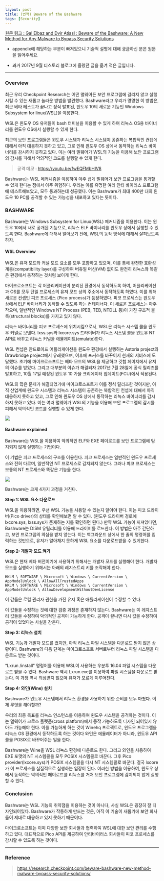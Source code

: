 ```yaml
---
layout: post
title: (번역) Beware of the Bashware
tags: [Security]
---
```


[원문 링크 : Gal Elbaz and Dvir Atiasl : Beware of the Bashware: A New Method for Any Malware to Bypass Security Solutions](https://research.checkpoint.com/beware-bashware-new-method-malware-bypass-security-solutions/)

- appendix에 해당하는 부분이 빠져있으니 기술적 설명에 대해 궁금하신 분은 원문을 읽어주세요.

- 과거 2017년 9월 티스토리 블로그에 올렸던 글을 옮겨 적은 글입니다.

---


### Overview

최근 우리 Checkpoint Research는 어떤 멀웨어든 보안 프로그램에 걸리지 않고 실행시킬 수 있는 새롭고 놀라운 방법을 발견했다. Bashware라고 우리가 명명한 이 방법은, 최근 베타 테스트가 끝나고 정식 발표된, 윈도우 10의 새로운 기능인 Windows Subsystem for linux(WSL)을 이용한다.


WSL은 윈도우 OS 유저들이 bash 터미널을 이용할 수 있게 하여 리눅스 OS용 바이너리를 윈도우 OS에서 실행할 수 있게 한다.


최근의 보안 프로그램들은 윈도우 시스템과 리눅스 시스템이 공존하는 복합적인 컨셉에 대해서 아직 대응하지 못하고 있고, 그로 인해 윈도우 OS 상에서 동작하는 리눅스 바이너리를 감시하지 못하고 있다. 이는 여러 멀웨어가 WSL의 기능을 이용해 보안 프로그램의 감시를 피해서 악의적인 코드를 실행할 수 있게 한다.

> 공격 데모 : https://youtu.be/fwEQFMbHIV8

Bashware는 WSL 메커니즘을 이용하여 아주 쉽게 멀웨어가 보안 프로그램을 통과할 수 있게 한다는 점에서 아주 위험하다. 우리는 이를 유명한 여러 안티 바이러스 프로그램에 테스트해보았고, 모두 통과하는데 성공했다. 이는 Bashware가 최대 400만 대의 윈도우 10 PC를 공격할 수 있는 가능성을 내포하고 있다는 뜻이다.


### BASHWARE

Bashware는 Windows Subsystem for Linux(WSL) 메커니즘을 이용한다. 이는 윈도우 10에서 새로 공개된 기능으로, 리눅스 ELF 바이너리를 윈도우 상에서 실행할 수 있도록 한다. Bashware에 대해서 알아보기 전에, WSL의 동작 방식에 대해서 살펴보도록 하자.

#### WSL Overview

WSL은 유저 모드와 커널 모드 요소를 모두 포함하고 있으며, 이를 통해 완전한 호환성 계층(compatibility layer)를 구성하여 버츄얼 머신(VM) 없이도 완전히 리눅스와 똑같은 환경에서 동작하는 것처럼 보이게 한다.

마이크로소프트는 각 어플리케이션이 분리된 환경에서 동작하도록 하여, 어플리케이션과 OS를 모두 단일 프로세스의 유저 모드 상의 주소에서 동작하도록 하였다. 이를 위해 새로운 컨셉인 피코 프로세스 (Pico process)가 등장하였다. 피코 프로세스는 윈도우 상에서 ELF 바이너리가 동작할 수 있도록 하는 컨테이너다. 이 새로운 프로세스는 아주 작으며, 일반적인 Windows NT Process (PEB, TEB, NTDLL 등)이 가진 구조적 블록(structural blocks)를 가지고 있지 않다.

리눅스 바이너리를 피코 프로세스에 위치시킴으로서, WSL은 리눅스 시스템 콜을 윈도우 커널로 보낸다. lxss.sys와 lxcore.sys 드라이버가 리눅스 시스템 콜을 윈도우 NT API로 바꾸고 리눅스 커널을 에뮬레이트(emulate)한다.

WSL 컨셉은 안드로이드 어플리케이션을 윈도우 환경에서 실행하는 Astoria project와 Drawbridge project에서 유래했으며, 이후에 포커스를 바꾸어서 현재의 서비스에 도달했다. 초기에 마이크로소프트는 베타 모드의 WSL을 제공하고 깃헙 페이지에서 유저의 이슈를 받았다. 그리고 대부분의 이슈가 해결되자 2017년 7월 28일에 공식 릴리즈를 발표하고, 10월 17일 예정된 윈도우 10 가을 크리에이터 업데이트(FCU)에서 적용된다.

WSL의 많은 문제가 해결되었기에 마이크로소프트가 이를 정식 릴리즈한 것이지만, 아직 산업계에 윈도우 시스템과 리눅스 시스템이 공존하는 복합적인 컨셉에 대해서 아직 대응하지 못하고 있고, 그로 인해 윈도우 OS 상에서 동작하는 리눅스 바이너리를 감시하지 못하고 있다. 이는 여러 멀웨어가 WSL의 기능을 이용해 보안 프로그램의 감시를 피해서 악의적인 코드를 실행할 수 있게 한다.

![](../../../assets/post_images/bashware1.jpg)

#### Bashware explained

Bashware는 WSL을 이용하여 악의적인 ELF와 EXE 페이로드를 보안 프로그램에 탐지되지 않게 실행하는 기법이다.

이 기법은 피코 프로세스의 구조를 이용한다. 피코 프로세스는 일반적인 윈도우 프로세스와 전혀 다르며, 일반적인 NT 프로세스로 감지되지 않는다. 그러나 피코 프로세스는 보통의 NT 프로세스와 똑같은 기능을 한다.

![](../../../assets/post_images/bashware2.png)

Bashware는 크게 4가지 과정을 거친다.

__Step 1: WSL 요소 다운로드__

WSL을 이용하려면, 우선 WSL 기능을 사용할 수 있는지 알아야 한다. 이는 피코 드라이버(Pico driver)의 상태를 확인해보면 알 수 있다. (윈도우 드라이버 경로에 lxcore.sys, lxss.sys가 존재하는 지를 확인하면 된다.) 만약 WSL 기능이 꺼져있다면, Bashware는 DISM 유틸리티를 이용해 드라이버를 로드한다. 이 방법은 아주 간단하고, 보안 프로그램의 의심을 받지 않는다. 이는 백그라운드 상에서 한 줄의 명령어를 입력하는 것만으로, 유저가 알아채지 못하게 WSL 요소를 다운로드받을 수 있게한다.

__Step 2: 개발자 모드 켜기__

WSL은 현재 베타 버전이기에 사용하기 위해서는 개발자 모드를 실행해야 한다. 개발자 모드를 실행하기 위해서는 아래의 레지스트리 키를 조작해야 한다.

    HKLM \ SOFTWARE \ Microsoft \ Windows \ CurrentVersion \ AppModelUnlock \ AllowAllTrustedApps
    HKLM \ SOFTWARE \ Microsoft \ Windows \ CurrentVersion \ AppModelUnlock \ AllowDevelopmentWithoutDevLicense


이 값들은 로컬 관리자 권한을 가진 유저 혹은 애플리케이션이 수정할 수 있다.


이 값들을 수정하는 것에 대한 검증 과정은 존재하지 않는다. Bashware는 이 레지스트리 값들을 수정하여 악의적인 공격이 가능하게 한다. 공격이 끝나면 다시 값을 수정하여 공격이 있었다는 사실을 감춘다.


__Step 3: 리눅스 설치__


WSL 기능과 개발자 모드를 켰지만, 아직 리눅스 파일 시스템을 다운로드 받지 않은 상황이다. Bashware의 다음 단계는 마이크로소프트 서버로부터 리눅스 파일 시스템을 다운로드 받는 것이다.


“Lxrun /install" 명령어를 이용해 WSL이 사용하는 우분투 16.04 파일 시스템을 다운로드 받을 수 있다. Bashware 역시 Lxrun.exe를 이용하여 파일 시스템을 다운로드 받는다. 이 과정 역시 의심받지 않으며 유저가 모르게 이루어진다.


__Step 4: 와인(Wine) 설치__



Bashware가 윈도우 시스템에서 리눅스 환경을 사용하기 위한 준비를 모두 마쳤다. 이제 무엇을 해야할까?



우리의 최종 목표를 리눅스 인스턴스를 이용하여 윈도우 시스템을 공격하는 것이다. 이는 멀웨어가 크로스 플랫폼(cross platform)에서 동작 가능하도록 디자인 되어있지 않아도 가능해야 한다. 이를 가능하게 하는 것이 Winehq 프로젝트로, 윈도우 프로그램을 리눅스 OS 환경에서 동작하도록 하는 것이다 와인은 에뮬레이터가 아니라, 윈도우 API 콜을 POSIX로 바꾸어주는 일을 한다.


Bashware는 Wine을 WSL 리눅스 환경에 다운로드 한다. 그리고 와인을 사용하여 EXE 포맷의 NT 시스템콜을 모두 POSIX 시스템콜로 바꾼다. 그후 Pico provider(lxcore.sys)가 POSIX 시스템콜을 다시 NT 시스템콜로 바꾼다. 결국 lxcore가 이 프로세스를 실질적으로 실행하는 입장이 된다. 이러한 방법을 이용하여, 윈도우 상에서 동작하는 악의적인 페이로드를 리눅스를 거쳐 보안 프로그램에 감지되지 않게 실행할 수 있다.


### Conclusion



Bashware는 WSL 기능의 취약점을 이용하는 것이 아니다, 사실 WSL은 굉장히 잘 디자인되어있다. Bashware가 작동하게 만드는 것은, 아직 이 기술이 새롭기에 보안 회사들이 제대로 대응하고 있지 못하기 때문이다.



마이크로소프트는 이미 다양한 보안 회사들과 협력하여 WSL에 대한 보안 관리를 수행하고 있다. 대표적으로 Pico API를 제공하여 안티바이러스 회사들이 피코 프로세스를 감시할 수 있도록 하는 것이다.




---

### Reference

> https://research.checkpoint.com/beware-bashware-new-method-malware-bypass-security-solutions/
